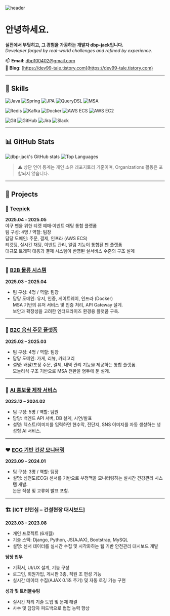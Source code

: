 <!-- 헤더 이미지 -->

![header](https://capsule-render.vercel.app/api?type=waving&color=auto&height=300&section=header&text=Welcome%20to%20dbp-jack%27s%20GitHub!%20%F0%9F%91%8B%F0%9F%8F%BB&fontSize=52&animation=fadeIn&fontAlignY=36)

<!-- 소개 문구 -->

# 안녕하세요.  
**실전에서 부딪히고, 그 경험을 가공하는 개발자 dbp-jack입니다.**  
_Developer forged by real-world challenges and refined by experience._

📫 **Email**: dbp100402@gmail.com  
📘 **Blog**: [https://dev99-tale.tistory.com](https://dev99-tale.tistory.com)

---

## 🔧 Skills

<!-- 백엔드 -->
![Java](https://img.shields.io/badge/Java-007396?style=flat&logo=openjdk&logoColor=white)
![Spring](https://img.shields.io/badge/Spring-6DB33F?style=flat&logo=spring&logoColor=white)
![JPA](https://img.shields.io/badge/JPA-59666C?style=flat)
![QueryDSL](https://img.shields.io/badge/QueryDSL-009688?style=flat)
![MSA](https://img.shields.io/badge/MSA-FF7043?style=flat)

<!-- 데이터 / 인프라 -->
![Redis](https://img.shields.io/badge/Redis-DC382D?style=flat&logo=redis&logoColor=white)
![Kafka](https://img.shields.io/badge/Kafka-231F20?style=flat&logo=apachekafka&logoColor=white)
![Docker](https://img.shields.io/badge/Docker-2496ED?style=flat&logo=docker&logoColor=white)
![AWS ECS](https://img.shields.io/badge/AWS_ECS-FF9900?style=flat&logo=amazonaws&logoColor=white)
![AWS EC2](https://img.shields.io/badge/AWS_EC2-FF9900?style=flat&logo=amazonec2&logoColor=white)

<!-- 협업 -->
![Git](https://img.shields.io/badge/Git-F05032?style=flat&logo=git&logoColor=white)
![GitHub](https://img.shields.io/badge/GitHub-181717?style=flat&logo=github&logoColor=white)
![Jira](https://img.shields.io/badge/Jira-0052CC?style=flat&logo=jira&logoColor=white)
![Slack](https://img.shields.io/badge/Slack-4A154B?style=flat&logo=slack&logoColor=white)

---

## 📊 GitHub Stats

<img src="https://github-readme-stats.vercel.app/api?username=dbp-jack&show_icons=true&theme=default" alt="dbp-jack's GitHub stats" />
<img src="https://github-readme-stats.vercel.app/api/top-langs/?username=dbp-jack&layout=compact&theme=default" alt="Top Languages" />

> ⚠️ 상단 언어 통계는 개인 소유 레포지토리 기준이며, Organizations 활동은 포함되지 않습니다.

---

## 📁 Projects

### 🧢 [Teepick](https://github.com/FINAL-SPARTA/SPARTA-FINAL-PROJECT)  
**2025.04 – 2025.05**  
야구 팬을 위한 티켓 예매·이벤트·채팅 통합 플랫폼  
팀 구성: 4명 / 역할: 팀장  
담당 도메인: 주문, 결제, 인프라 (AWS ECS)  
티켓팅, 실시간 채팅, 이벤트 관리, 알림 기능이 통합된 팬 플랫폼  
대규모 트래픽 대응과 결제 시스템이 반영된 실서비스 수준의 구조 설계

---

### 🚛 [B2B 물류 시스템](https://github.com/sparta-i4u/sparta-msa)  
**2025.03 – 2025.04**  
- 팀 구성: 4명 / 역할: 팀장  
- 담당 도메인: 유저, 인증, 게이트웨이, 인프라 (Docker)  
MSA 기반의 유저 서비스 및 인증 처리, API Gateway 설계.  
  보안과 확장성을 고려한 엔터프라이즈 환경용 플랫폼 구축.

---

### 🍱 [B2C 음식 주문 플랫폼](https://github.com/sparta-onetoone/sparta-onetoone)  
**2025.02 – 2025.03**  
- 팀 구성: 4명 / 역할: 팀장  
- 담당 도메인: 가게, 리뷰, 카테고리  
- 설명: 배달/포장 주문, 결제, 내역 관리 기능을 제공하는 통합 플랫폼.  
  모놀리식 구조 기반으로 MSA 전환을 염두에 둔 설계.

---

### 🧠 [AI 홍보물 제작 서비스](https://github.com/flyai-Ambition7)  
**2023.12 – 2024.02**  
- 팀 구성: 5명 / 역할: 팀원  
- 담당: 백엔드 API 서버, DB 설계, 시연/발표  
- 설명: 텍스트/이미지를 입력하면 현수막, 전단지, SNS 이미지를 자동 생성하는 생성형 AI 서비스.

---

### ❤️ [ECG 기반 건강 모니터링](https://github.com/dbp-jack/Development-of-daily-life-physical-monitoring-web-service-using-electrocardiogram-sensor.git)  
**2023.09 – 2024.01**  
- 팀 구성: 3명 / 역할: 팀장  
- 설명: 심전도(ECG) 센서를 기반으로 부정맥을 모니터링하는 실시간 건강관리 시스템 개발.  
  논문 작성 및 교류회 발표 포함.

---

### 🏗️ [ICT 인턴십 – 건설현장 대시보드]  
**2023.03 – 2023.08**  
- 개인 프로젝트 (6개월)  
- 기술 스택: Django, Python, JS(AJAX), Bootstrap, MySQL  
- 설명: 센서 데이터를 실시간 수집 및 시각화하는 웹 기반 안전관리 대시보드 개발

**담당 업무**  
- 기획서, UI/UX 설계, 기능 구성  
- 로그인, 회원가입, 게시판 3종, 직원 조 편성 기능  
- 실시간 데이터 수집(AJAX 0.1초 주기) 및 자동 로깅 기능 구현

**성과 및 트러블슈팅**  
- 실시간 처리 기술 도입 및 문제 해결  
- 사수 및 담당자 피드백으로 협업 능력 향상


